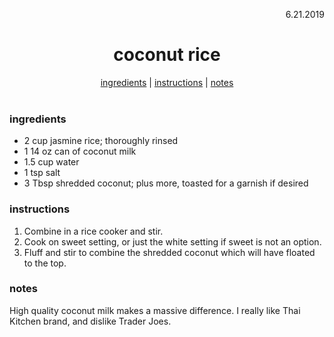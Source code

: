 <p align="right">6.21.2019</p>

<h1 align="center">coconut rice</h1>

<div align="center">
  <a href="#ingredients">ingredients</a> | 
  <a href="#instructions">instructions</a> | 
  <a href="#notes">notes</a>
</div>
<br>

### ingredients
- 2 cup jasmine rice; thoroughly rinsed
- 1 14 oz can of coconut milk
- 1.5 cup water
- 1 tsp salt
- 3 Tbsp shredded coconut; plus more, toasted for a garnish if desired

### instructions
1. Combine in a rice cooker and stir.
2. Cook on sweet setting, or just the white setting if sweet is not an option.
3. Fluff and stir to combine the shredded coconut which will have floated to the top.

### notes
High quality coconut milk makes a massive difference.  I really like Thai Kitchen brand, and dislike Trader Joes.
